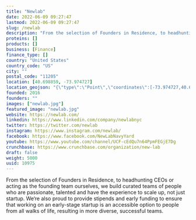 ```yaml
---
title: "Newlab"
date: 2022-06-09 09:27:47
lastmod: 2022-06-09 09:27:47
slug: /newlab
description: "From the selection of Founders in Residence, to headhunting CEOs or acting as the founding team ourselves, we build curated teams of people who are passionate, talented and have the experience to scale up, not just startup. We‘re also proud to provide stipends and early funding to ensure that working on an early-stage startup is an accessible option to people from all walks of life, resulting in more diverse, successful teams."
proteins: []
products: []
business: [Finance]
finance_type: []
country: "United States"
country_code: "US"
city: ""
postal_code: "11205"
location: [40.698859, -73.974727]
location_geojson: "{\"type\":\"Point\",\"coordinates\":[-73.974727,40.698859]}"
founded: 2016
founders: ""
images: ["newlab.jpg"]
featured_image: "newlab.jpg"
website: https://newlab.com/
linkedin: https://www.linkedin.com/company/newlabnyc
twitter: https://twitter.com/newlab
instagram: https://www.instagram.com/newlab/
facebook: https://www.facebook.com/NewLabNavyYard
youtube: https://www.youtube.com/channel/UCF-cEdQu7n64PpmFEGjE7Dg
crunchbase: https://www.crunchbase.com/organization/new-lab
draft: false
weight: 5000
uuid: 10975
---
```

From the selection of Founders in Residence, to headhunting CEOs or acting as the founding team ourselves, we build curated teams of people who are passionate, talented and have the experience to scale up, not just startup. We‘re also proud to provide stipends and early funding to ensure that working on an early-stage startup is an accessible option to people from all walks of life, resulting in more diverse, successful teams.

